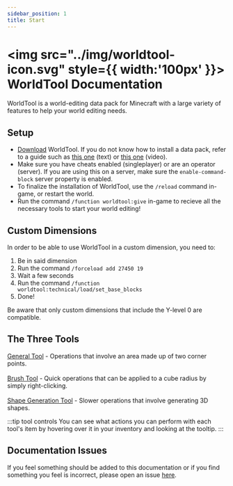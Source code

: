```yaml
---
sidebar_position: 1
title: Start
---
```


# <img src="../img/worldtool-icon.svg" style={{ width:'100px' }}></img> WorldTool Documentation

WorldTool is a world-editing data pack for Minecraft with a large variety of features to help your world editing needs.


## Setup

* [Download](https://api.smithed.dev/v2/download?pack=worldtool) WorldTool. If you do not know how to install a data pack, refer to a guide such as [this one](https://minecraft.fandom.com/wiki/Tutorials/Installing_a_data_pack) (text) or [this one](https://youtu.be/C3zFd8pxFls) (video).
* Make sure you have cheats enabled (singleplayer) or are an operator (server). If you are using this on a server, make sure the `enable-command-block` server property is enabled.
* To finalize the installation of WorldTool, use the `/reload` command in-game, or restart the world.
* Run the command `/function worldtool:give` in-game to recieve all the necessary tools to start your world editing!


## Custom Dimensions

In order to be able to use WorldTool in a custom dimension, you need to:
1. Be in said dimension
2. Run the command `/forceload add 27450 19`
3. Wait a few seconds
4. Run the command `/function worldtool:technical/load/set_base_blocks`
5. Done!

Be aware that only custom dimensions that include the Y-level 0 are compatible.

## The Three Tools
[General Tool](category/general-tool) - Operations that involve an area made up of two corner points.<br></br>
[Brush Tool](category/brush-tool) - Quick operations that can be applied to a cube radius by simply right-clicking.<br></br>
[Shape Generation Tool](category/shape-generation-tool) - Slower operations that involve generating 3D shapes.

:::tip tool controls
You can see what actions you can perform with each tool's item by hovering over it in your inventory and looking at the tooltip.
:::

## Documentation Issues
If you feel something should be added to this documentation or if you find something you feel is incorrect, please open an issue [here](https://github.com/Ellivers/wt-docs/issues).
